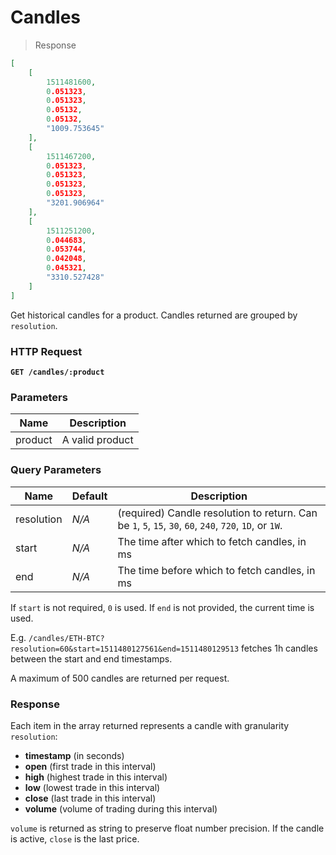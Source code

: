 # Candles

> Response

```json
[
	[
		1511481600,
		0.051323,
		0.051323,
		0.05132,
		0.05132,
		"1009.753645"
	],
	[
		1511467200,
		0.051323,
		0.051323,
		0.051323,
		0.051323,
		"3201.906964"
	],
	[
		1511251200,
		0.044683,
		0.053744,
		0.042048,
		0.045321,
		"3310.527428"
	]
]
```

Get historical candles for a product. Candles returned are grouped by `resolution`.

### HTTP Request

**`GET /candles/:product`**

### Parameters

Name | Description
---------- | -------
product | A valid product

### Query Parameters

Name | Default | Description
---------- | ---- | -------
resolution | *N/A* | (required) Candle resolution to return. Can be `1`, `5`, `15`, `30`, `60`, `240`, `720`, `1D`, or `1W`.
start | *N/A* | The time after which to fetch candles, in ms
end | *N/A* | The time before which to fetch candles, in ms

If `start` is not required, `0` is used.
If `end` is not provided, the current time is used.

E.g. `/candles/ETH-BTC?resolution=60&start=1511480127561&end=1511480129513` fetches 1h candles between the start and end timestamps.

A maximum of 500 candles are returned per request.

### Response

Each item in the array returned represents a candle with granularity `resolution`:

* **timestamp** (in seconds)
* **open** (first trade in this interval)
* **high** (highest trade in this interval)
* **low** (lowest trade in this interval)
* **close** (last trade in this interval)
* **volume** (volume of trading during this interval)

`volume` is returned as string to preserve float number precision. If the candle is active, `close` is the last price.
